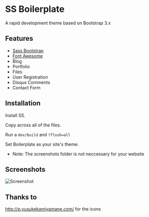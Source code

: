 # SS Boilerplate #

A rapid development theme based on Bootstrap 3.x

## Features ##

* [Sass Bootstrap](https://github.com/thomas-mcdonald/bootstrap-sass)
* [Font Awesome](http://fontawesome.io/)
* Blog
* Portfolio
* Files
* User Registration
* Disqus Comments
* Contact Form

## Installation ##

Install SS.

Copy across all of the files.

Run a `dev/build` and `?flush=all`

Set Boilerplate as your site's theme.

* Note: The screenshots folder is not neccessary for your website

## Screenshots ##

![Screenshot](https://raw.github.com/Rhym/ss_boilerplate/master/screenshots/screenshot.jpg "Screenshot")

## Thanks to ##

http://p.yusukekamiyamane.com/ for the icons
